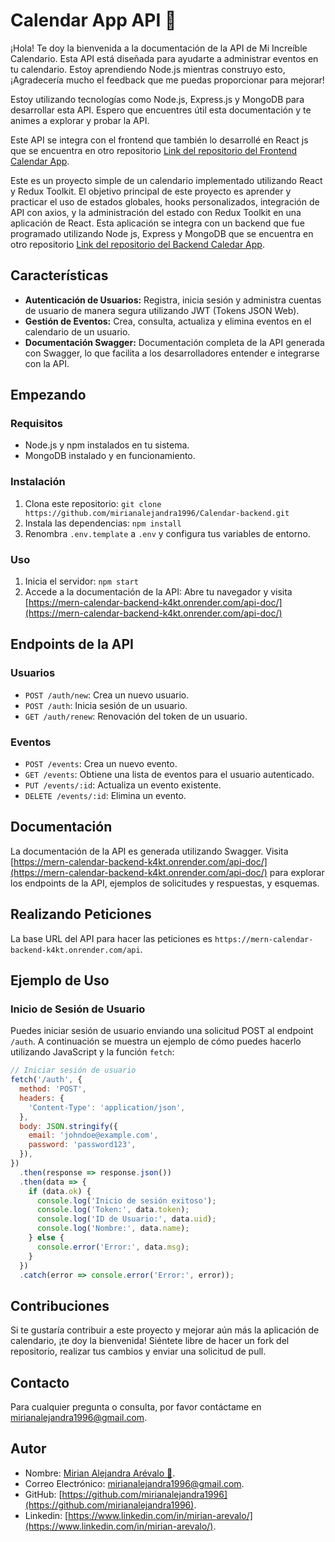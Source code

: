 # Calendar App API :calendar:

¡Hola! Te doy la bienvenida a la documentación de la API de Mi Increíble Calendario. Esta API está diseñada para ayudarte a administrar eventos en tu calendario. Estoy aprendiendo Node.js mientras construyo esto, ¡Agradecería mucho el feedback que me puedas proporcionar para mejorar! 

Estoy utilizando tecnologías como Node.js, Express.js y MongoDB para desarrollar esta API. Espero que encuentres útil esta documentación y te animes a explorar y probar la API.

Este API se integra con el frontend que también lo desarrollé en React js que se encuentra en otro repositorio [Link del repositorio del Frontend Calendar App](https://github.com/mirianalejandra1996/Calendar-backend).

Este es un proyecto simple de un calendario implementado utilizando React y Redux Toolkit. El objetivo principal de este proyecto es aprender y practicar el uso de estados globales, hooks personalizados, integración de API con axios, y la administración del estado con Redux Toolkit en una aplicación de React. Esta aplicación se integra con un backend que fue programado utilizando Node js, Express y MongoDB que se encuentra en otro repositorio [Link del repositorio del Backend Caledar App](https://github.com/mirianalejandra1996/Calendar-backend).

## Características

- **Autenticación de Usuarios:** Registra, inicia sesión y administra cuentas de usuario de manera segura utilizando JWT (Tokens JSON Web).
- **Gestión de Eventos:** Crea, consulta, actualiza y elimina eventos en el calendario de un usuario.
- **Documentación Swagger:** Documentación completa de la API generada con Swagger, lo que facilita a los desarrolladores entender e integrarse con la API.

## Empezando

### Requisitos

- Node.js y npm instalados en tu sistema.
- MongoDB instalado y en funcionamiento.

### Instalación

1. Clona este repositorio: `git clone https://github.com/mirianalejandra1996/Calendar-backend.git`
2. Instala las dependencias: `npm install`
3. Renombra `.env.template` a `.env` y configura tus variables de entorno.

### Uso

1. Inicia el servidor: `npm start`
2. Accede a la documentación de la API: Abre tu navegador y visita [https://mern-calendar-backend-k4kt.onrender.com/api-doc/](https://mern-calendar-backend-k4kt.onrender.com/api-doc/)

## Endpoints de la API

### Usuarios

- `POST /auth/new`: Crea un nuevo usuario.
- `POST /auth`: Inicia sesión de un usuario.
- `GET /auth/renew`: Renovación del token de un usuario.

### Eventos

- `POST /events`: Crea un nuevo evento.
- `GET /events`: Obtiene una lista de eventos para el usuario autenticado.
- `PUT /events/:id`: Actualiza un evento existente.
- `DELETE /events/:id`: Elimina un evento.

## Documentación

La documentación de la API es generada utilizando Swagger. Visita [https://mern-calendar-backend-k4kt.onrender.com/api-doc/](https://mern-calendar-backend-k4kt.onrender.com/api-doc/) para explorar los endpoints de la API, ejemplos de solicitudes y respuestas, y esquemas.

## Realizando Peticiones

La base URL del API para hacer las peticiones es `https://mern-calendar-backend-k4kt.onrender.com/api`.


## Ejemplo de Uso

### Inicio de Sesión de Usuario

Puedes iniciar sesión de usuario enviando una solicitud POST al endpoint `/auth`. A continuación se muestra un ejemplo de cómo puedes hacerlo utilizando JavaScript y la función `fetch`:

```javascript
// Iniciar sesión de usuario
fetch('/auth', {
  method: 'POST',
  headers: {
    'Content-Type': 'application/json',
  },
  body: JSON.stringify({
    email: 'johndoe@example.com',
    password: 'password123',
  }),
})
  .then(response => response.json())
  .then(data => {
    if (data.ok) {
      console.log('Inicio de sesión exitoso');
      console.log('Token:', data.token);
      console.log('ID de Usuario:', data.uid);
      console.log('Nombre:', data.name);
    } else {
      console.error('Error:', data.msg);
    }
  })
  .catch(error => console.error('Error:', error));
```

## Contribuciones

Si te gustaría contribuir a este proyecto y mejorar aún más la aplicación de calendario, ¡te doy la bienvenida! Siéntete libre de hacer un fork del repositorio, realizar tus cambios y enviar una solicitud de pull.

## Contacto

Para cualquier pregunta o consulta, por favor contáctame en [mirianalejandra1996@gmail.com](mailto:mirianalejandra1996@gmail.com).

## Autor

- Nombre: [Mirian Alejandra Arévalo 🙋](https://github.com/mirianalejandra1996).
- Correo Electrónico: [mirianalejandra1996@gmail.com](mailto:mirianalejandra1996@gmail.com).
- GitHub: [https://github.com/mirianalejandra1996](https://github.com/mirianalejandra1996).
- Linkedin: [https://www.linkedin.com/in/mirian-arevalo/](https://www.linkedin.com/in/mirian-arevalo/).